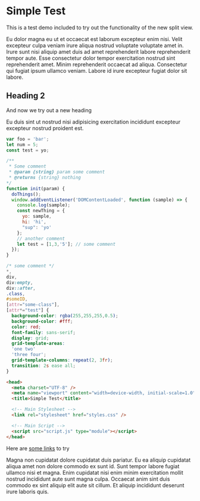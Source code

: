# Simple Test

This is a test demo included to try out the functionality of the new split view.

Eu dolor magna eu ut et occaecat est laborum excepteur enim nisi. Velit excepteur culpa veniam irure aliqua nostrud voluptate voluptate amet in. Irure sunt nisi aliquip amet duis ad amet reprehenderit labore reprehenderit tempor aute. Esse consectetur dolor tempor exercitation nostrud sint reprehenderit amet. Minim reprehenderit occaecat ad aliqua. Consectetur qui fugiat ipsum ullamco veniam. Labore id irure excepteur fugiat dolor sit labore.

## Heading 2

And now we try out a new heading

Eu duis sint ut nostrud nisi adipisicing exercitation incididunt excepteur excepteur nostrud proident est.

```javascript
var foo = 'bar';
let num = 5;
const test = yo;

/**
 * Some comment
 * @param {string} param some comment
 * @returns {string} nothing
*/
function init(param) {
  doThings();
  window.addEventListener('DOMContentLoaded', function (sample) => {
    console.log(sample);
    const newThing = {
      yo: sample,
      hi: 'hi',
      "sup": 'yo'
    };
    // another comment
    let test = [1,3,'5']; // some comment
  });
}
```

```css
/* some comment */
*,
div,
div:empty,
div::after,
.class,
#someID,
[attr="some-class"],
[attr*="test"] {
  background-color: rgba(255,255,255,0.5);
  background-color: #fff;
  color: red;
  font-family: sans-serif;
  display: grid;
  grid-template-areas:
  'one two'
  'three four';
  grid-template-columns: repeat(2, 3fr);
  transition: 2s ease all;
}
```

```html
<head>
  <meta charset="UTF-8" />
  <meta name="viewport" content="width=device-width, initial-scale=1.0" />
  <title>Simple Test</title>

  <!-- Main Stylesheet -->
  <link rel="stylesheet" href="styles.css" />

  <!-- Main Script -->
  <script src="script.js" type="module"></script>
</head>
```

Here are [some links](https://google.com) to try

Magna non cupidatat dolore cupidatat duis pariatur. Eu ea aliquip cupidatat aliqua amet non dolore commodo ex sunt id. Sunt tempor labore fugiat ullamco nisi et magna. Enim cupidatat nisi enim minim exercitation mollit nostrud incididunt aute sunt magna culpa. Occaecat anim sint duis commodo ex sint aliquip elit aute sit cillum. Et aliquip incididunt deserunt irure laboris quis.
